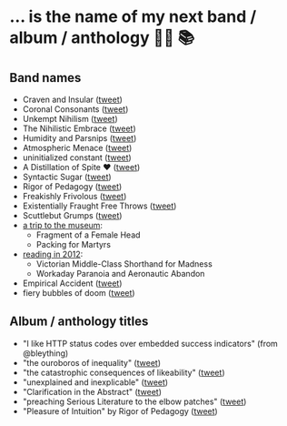 # … is the name of my next band / album / anthology 🤘🏽 📚

## Band names

* Craven and Insular ([tweet](https://twitter.com/dotsara/status/741421397759561728))
* Coronal Consonants ([tweet](https://twitter.com/dotsara/status/486901934767357952))
* Unkempt Nihilism ([tweet](https://twitter.com/dotsara/status/484201713436745729))
* The Nihilistic Embrace ([tweet](https://twitter.com/dotsara/status/410896465934835712))
* Humidity and Parsnips ([tweet](https://twitter.com/dotsara/status/388063583998713856))
* Atmospheric Menace ([tweet](https://twitter.com/dotsara/status/380875435153686528))
* uninitialized constant ([tweet](https://twitter.com/dotsara/status/369915971034562560))
* A Distillation of Spite ❤️ ([tweet](https://twitter.com/dotsara/status/368803252839542784))
* Syntactic Sugar ([tweet](https://twitter.com/dotsara/status/363323661375119360))
* Rigor of Pedagogy ([tweet](https://twitter.com/dotsara/status/344176498879639552))
* Freakishly Frivolous ([tweet](https://twitter.com/dotsara/status/331814712046129152))
* Existentially Fraught Free Throws ([tweet](https://twitter.com/dotsara/status/316317818582888448))
* Scuttlebut Grumps ([tweet](https://twitter.com/dotsara/status/294230862222987265))
* [a trip to the museum](https://twitter.com/dotsara/status/283457391817793536):
   * Fragment of a Female Head
   * Packing for Martyrs
* [reading in 2012](https://twitter.com/dotsara/status/275839537245204480):
   * Victorian Middle-Class Shorthand for Madness
   * Workaday Paranoia and Aeronautic Abandon
* Empirical Accident ([tweet](https://twitter.com/dotsara/status/228578268293525504))
* fiery bubbles of doom ([tweet](https://twitter.com/dotsara/status/1091160179))

## Album / anthology titles

* "I like HTTP status codes over embedded success indicators" (from @bleything)
* "the ouroboros of inequality" ([tweet](https://twitter.com/dotsara/status/834524181194608640))
* "the catastrophic consequences of likeability" ([tweet](https://twitter.com/dotsara/status/789505735465984000))
* "unexplained and inexplicable" ([tweet](https://twitter.com/dotsara/status/751502543167950848))
* "Clarification in the Abstract" ([tweet](https://twitter.com/dotsara/status/363323960265416704))
* "preaching Serious Literature to the elbow patches" ([tweet](https://twitter.com/dotsara/status/751502543167950848))
* "Pleasure of Intuition" by Rigor of Pedagogy ([tweet](https://twitter.com/dotsara/status/344176498879639552))
